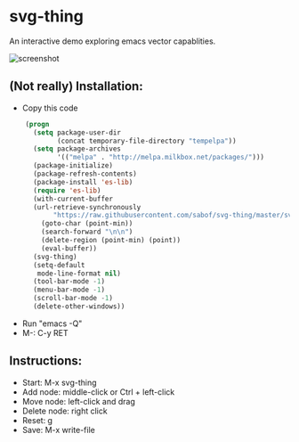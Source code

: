 # svg-thing
An interactive demo exploring emacs vector capablities.

![screenshot](https://github.com/sabof/svg-thing/raw/master/screenshot.png)

## (Not really) Installation:

- Copy this code

```lisp
    (progn
      (setq package-user-dir
            (concat temporary-file-directory "tempelpa"))
      (setq package-archives
            '(("melpa" . "http://melpa.milkbox.net/packages/")))
      (package-initialize)
      (package-refresh-contents)
      (package-install 'es-lib)
      (require 'es-lib)
      (with-current-buffer
      (url-retrieve-synchronously
           "https://raw.githubusercontent.com/sabof/svg-thing/master/svg-thing.el")
        (goto-char (point-min))
        (search-forward "\n\n")
        (delete-region (point-min) (point))
        (eval-buffer))
      (svg-thing)
      (setq-default
       mode-line-format nil)
      (tool-bar-mode -1)
      (menu-bar-mode -1)
      (scroll-bar-mode -1)
      (delete-other-windows))
```

- Run "emacs -Q"
- M-: C-y RET

## Instructions:

- Start: M-x svg-thing
- Add node: middle-click or Ctrl + left-click
- Move node: left-click and drag
- Delete node: right click
- Reset: g
- Save: M-x write-file
